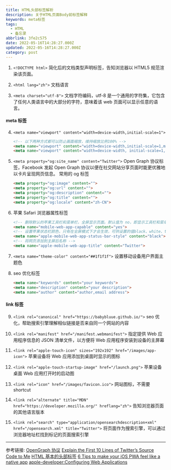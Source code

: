 ```yaml
---
title: HTML头部标签解析
description: 关于HTML页面Body前标签解释
keywords: meta标签
tags:
  - HTML
  - 备忘录
abbrlink: 3fe2c575
date: 2022-05-16T14:28:27.000Z
updated: 2022-05-16T14:28:27.000Z
category: post
---
```


1. `<!DOCTYPE html>`
   简化后的文档类型声明标签，告知浏览器以 HTML5 规范渲染该页面。

2. `<html lang="zh">`
   文档语言

3. `<meta charset="utf-8">`
   文档字符编码，utf-8 是一个通用的字符集，它包含了任何人类语言中的大部分的字符，意味着该 web 页面可以显示任意的语言。

<!-- more -->

#### meta 标签

4. `<meta name="viewport" content="width=device-width,initial-scale=1">`

   ```HTML
   <!-- 以下两种方式都可以防止画面缩放，维持缩放比例100% -->
   <meta name="viewport" content="width=device-width,initial-scale=1,maximum-scale=1,user-scalable=0,viewport-fit=cover">
   <meta name="viewport" content="width=device-width, initial-scale=1, minimum-scale=1, maximum-scale=1" >
   ```

5. `<meta property="og:site_name" content="Twitter">`
   Open Graph 协议标签，Facebook 发起 Open Graph 协议以便在社交网站分享页面时能更优雅地以卡片呈现网页信息。
   常用的 og 标签

   ```HTML
   <meta property="og:image" content="">
   <meta property="og:url" content="">
   <meta property="og:description" content="">
   <meta property="og:title" content="">
   <meta property="og:locale" content="zh-CN">
   ```

6. 苹果 Safari 浏览器属性标签

   ```HTML
   <!-- 删除默认的苹果工具栏和菜单栏，全屏显示页面。默认值为 no，即显示工具栏和菜单栏 -->
   <meta name="mobile-web-app-capable" content="yes">
   <!-- 设置苹果状态栏颜色，只有在全屏模式下才会生效，可供设置的值black、white、translucent black，translucent black 会将状态栏设置成黑色透明，网页内容占据整块屏幕，会出现状态栏覆盖的情景。 -->
   <meta name="apple-mobile-web-app-status-bar-style" content="black">
   <!-- 将网页添加到主屏后名称 -->
   <meta name="apple-mobile-web-app-title" content="Twitter">
   ```

7. `<meta name="theme-color" content="##1f1f1f">`
   设置移动设备用户界面主题色

8. seo 优化标签

   ```HTML
   <meta name="keywords" content="your keywords">
   <meta name="description" content="your description">
   <meta name="author" content="author,email address">
   ```

#### link 标签

9. `<link rel="canonical" href="https://babybluue.github.io/">`
   seo 优化，帮助搜索引擎理解相似链接是否来自同一个网站的内容

10. `<link rel="manifest" href="/manifest.webmanifest">`
    指定提供 Web 应用程序信息的 JSON 清单文件，以方便将 Web 应用程序安装到设备的主屏幕

11. `<link rel="apple-touch-icon" sizes="192x192" href="/images/app-icon">`
    苹果设备将 Web 应用添加到桌面时显示的图标

12. `<link rel="apple-touch-startup-image" href="/launch.png">`
    苹果设备桌面 Web 应用打开时的启动图

13. `<link rel="icon" href="/images/favicon.ico">`
    网站图标，不需要 shortcut

14. `<link rel="alternate" title="MDN" href="https://developer.mozilla.org/" hreflang="zh">`
    告知浏览器页面的其他语言版本

15. `<link rel="search" type="application/opensearchdescription+xml" href="/opensearch.xml" title="Twitter">`
    将页面作为搜索引擎，可以通过浏览器地址栏找到标记的页面搜索引擎

---

参考链接:
[OpenGraph 协议](https://ogp.me/)
[Explain the First 10 Lines of Twitter’s Source Code to Me](https://css-tricks.com/explain-the-first-10-lines-of-twitter-source-code/)
[HTML 基本的头部标签](https://vincentcwlove.github.io/2016/11/30/HTML%E5%9F%BA%E6%9C%AC%E7%9A%84%E5%A4%B4%E9%83%A8%E6%A0%87%E7%AD%BE/)
[6 Tips to make your iOS PWA feel like a native app](https://www.netguru.com/blog/pwa-ios)
[apple-developer:Configuring Web Applications](https://developer.apple.com/library/archive/documentation/AppleApplications/Reference/SafariWebContent/ConfiguringWebApplications/ConfiguringWebApplications.html#//apple_ref/doc/uid/TP40002051-CH3-SW1)

